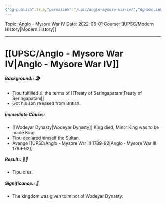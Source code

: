 ```yaml
---
{"dg-publish":true,"permalink":"/upsc/anglo-mysore-war-iv/","dgHomeLink":true,"dgPassFrontmatter":false}
---
```


Topic: Anglo - Mysore War IV
Date: 2022-06-01
Course: [[UPSC/Modern History|Modern History]]


---



# [[UPSC/Anglo - Mysore War IV|Anglo - Mysore War IV]]

##### Background:: 🏖️
- Tipu fulfilled all the terms of [[Treaty of Seringapatam|Treaty of Seringapatam]]
- Got his son released from British. 
##### Immediate Cause::
- [[Wodeyar Dynasty|Wodeyar Dynasty]] King died; Minor King was to be made King. 
- Tipu declared himself the Sultan.
- Avenge [[UPSC/Anglo - Mysore War III 1789-92|Anglo - Mysore War III 1789-92]]

##### Result:: 🤔💭
- Tipu dies. 
##### Significance:: 👀
- The kingdom was given to minor of Wodeyar Dynasty. 

